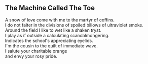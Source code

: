 The Machine Called The Toe
--------------------------
A snow of love come with me to the martyr of coffins.  
I do not falter in the divisions of spoiled billows of ultraviolet smoke.  
Around the field I like to wet like a shaken tryst.  
I play as if outside a calculating scandalmongering.  
Indicates the school's appreciating eyelids.  
I'm the cousin to the quilt of immediate wave.  
I salute your charitable orange  
and envy your rosy pride.  
